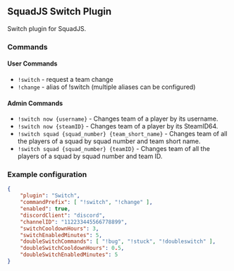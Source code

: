 ## SquadJS Switch Plugin
Switch plugin for SquadJS.

### Commands

#### User Commands
- `!switch` - request a team change
- `!change` - alias of !switch (multiple aliases can be configured)

#### Admin Commands
- `!switch now {username}` - Changes team of a player by its username.
- `!switch now {steamID}` - Changes team of a player by its SteamID64.
- `!switch squad {squad_number} {team_short_name}` - Changes team of all the players of a squad by squad number and team short name.
- `!switch squad {squad_number} {teamID}` - Changes team of all the players of a squad by squad number and team ID.

### Example configuration
```json
{
    "plugin": "Switch",
    "commandPrefix": [ "!switch", "!change" ],
    "enabled": true,
    "discordClient": "discord",
    "channelID": "112233445566778899",
    "switchCooldownHours": 3,
    "switchEnabledMinutes": 5,
    "doubleSwitchCommands": [ "!bug", "!stuck", "!doubleswitch" ],
    "doubleSwitchCooldownHours": 0.5,
    "doubleSwitchEnabledMinutes": 5
}
```
